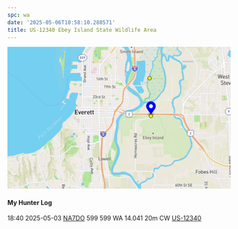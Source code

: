 ```yaml
---
spc: wa
date: '2025-05-06T10:58:10.288571'
title: US-12340 Ebey Island State Wildlife Area
---
```


![pasted_image.png](/static/pasted_image_0171.png)

#### My Hunter Log
18:40    2025-05-03    [NA7DO](https://qrz.com/db/NA7DO)    599    599    WA    14.041    20m    CW    [US-12340](https://pota.app/#/park/US-12340)